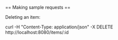 
== Making sample requests ==

Deleting an item:

curl -H "Content-Type: application/json" -X DELETE http://localhost:8080/items/:id